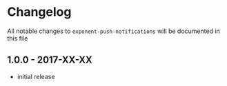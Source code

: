# Changelog

All notable changes to `exponent-push-notifications` will be documented in this file

## 1.0.0 - 2017-XX-XX

- initial release
